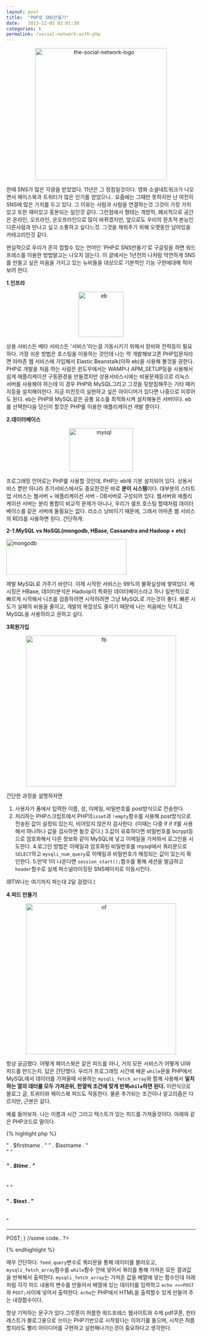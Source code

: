 ```yaml
---
layout: post
title:  "PHP로 SNS만들기"
date:   2013-12-02 02:01:30
categories: k
permalink: /social-network-with-php
---
```


<center><img src="http://farm4.staticflickr.com/3800/11155396466_fde1efe54a.jpg" width="350" alt="the-social-network-logo"></center>

한때 SNS가 많은 각광을 받았었다. 11년은 그 정점일것이다. 영화 소셜네트워크가 나오면서 페이스북과 트위터가 많은 인기를 얻었으니..
요즘에는 그때만 못하지만 난 여전히 SNS에 많은 가치를 두고 있다. 그 이유는 사람과 사람을 연결하는것 그것이 가장 가치있고 또한 재미있고 흥분되는 일인것 같다.
그런점에서 형태는 개방적, 폐쇠적으로 공간은 온라인, 오프라인, 온오프라인으로 많이 바뀌겠지만, 앞으로도 우리의 원초적 본능인 다른사람과 만나고 싶고
소통하고 싶다느것. 그것을 채워주기 위해 오랫동안 남아있을 카테고리인것 같다.

현실적으로 우리가 흔히 접할수 있는 언어인 'PHP로 SNS만들기'로 구글링을 하면 워드프레스를 이용한 방법말고는 나오지 않는다.
이 글에서는 1년전의 나처럼 막연하게 SNS를 만들고 싶은 마음을 가지고 있는 뉴비들을 대상으로 기본적인 기능 구현에대해 적어보려 한다.

**1.인프라**

<center><img src="http://farm4.staticflickr.com/3719/11155998445_9fbd296dd9_n.jpg" width="120" alt="eb"></center>

상용 서비스든 베타 서비스든 '서비스'라는걸 가동시키기 위해서 장비와 전력등이 필요하다. 가장 쉬운 방법은 호스팅을 이용하는 것인데
나는 막 개발해보고픈 PHP입문자라면 아마존 웹 서비스에 가입해서 Elastic Beanstalk(이하 eb)을 사용해 볼것을 권한다.
PHP로 개발을 처음 하는 사람은 윈도우에서는 WAMP나 APM_SETUP등을 사용해서 쉽게 애플리케이션 구동환경을 만들겠지만
상용서비스시에는 비용문제등으로 리눅스 서버를 사용해야 하는데 이 경우 PHP와 MySQL그리고 그것을 뒷받침해주는 기타 패키지등을
설치해야한다. 지금 미친듯이 실현하고 싶은 아이디어가 있다면 나중으로 미루어도 된다. eb는 PHP와 MySQL같은 공통 요소를 최적화시켜 설치해놓은 서버이다.
eb를 선택한다음 당신이 할것은 PHP를 이용한 애플리케이션 개발 뿐이다.

**2.데이터베이스**

<center><img src="http://farm6.staticflickr.com/5535/11156096956_b352427c02_o.png" width="170" height="115" alt="mysql"></center>

프로그래밍 언어로는 PHP를 사용할 것인데, PHP는 eb에 기본 설치되어 있다. 상용서비스 뿐만 아니라 초기서비스에서도 중요한것은
바로 **분이 시스템**이다. 대부분의 스타트업 서비스는 웹서버 + 애플리케이션 서버 - DB서버로 구성되어 있다. 웹서버와 애플리케이션 서버는 분리 통합이
비교적 문제가 아니나, 우리가 셀프 호스팅 할때처럼 데이터베이스를 같은 서버에 둘필요는 없다. 리소스 낭비이기 때문에, 그래서 아마존 웹 서비스의 RDS를 사용하면 된다. 간단하게.

**2-1.MySQL vs NoSQL(mongodb, HBase, Cassandra and Hadoop + etc)**

<img src="http://farm6.staticflickr.com/5548/11156503776_61e1470667_n.jpg" width="320" height="94" alt="mongodb">

제발 MySQL로 가주기 바란다. 이제 시작한 서비스는 99%의 불확실성에 쌓여있다. 메시징은 HBase, 데이터분석은 Hadoop이 특화된 데이터베이스라고 하나
일반적으로 빠르게 시작해서 니즈를 검증하려면 시작하려면 그냥 MySQL로 가는것이 좋다. 빠른 시도가 실패의 비용을 줄이고, 개발의 복잡성도 줄이기 때문에 나는 처음에는 닥치고 MySQL을 사용하라고 권하고 싶다.

**3회원가입**

<center><img src="http://farm8.staticflickr.com/7291/11156407464_c30c0460fc_c.jpg" width="400" alt="fb"></center>

간단한 과정을 설명하자면 
1. 사용자가 폼에서 입력한 이름, 성, 이메일, 비밀번호를 post방식으로 전송한다.
2. 처리하는 PHP스크립트에서 PHP의`isset`과 `!empty`함수를 사용해 post방식으로 전송된 값이 설정되 있는지, 비어있지 않은지 
검사한다. (이때는 다중 if if if를 사용해서 하나하나 값을 검사하면 될것 같다.)
3.값이 유효하다면 비밀번호를 bcrypt등으로 암호화해서 다른 정보화 같이 MySQL에 넣고 이메일을 가져와서 로그인을 시도한다.
4.로그인 방법은 이메일과 암호화된 비밀번호를 mysql에서 쿼리문으로 `SELECT`하고 `mysqli_num_query`로 이메일과 비밀번호가
매칭되는 값이 있는지 확인한다.
5.만약 1이 나온다면 `session_start();`함수를 통해 세션을 발급하고 `header`함수로 실제 퍼스널라이징된 SNS페이지로 이동시킨다.

(BTW나는 여기까지 파는대 2달 걸렸다.)

**4.피드 만들기**

<center><img src="http://farm4.staticflickr.com/3667/11156310723_3700bb25c9.jpg" width="400" alt="nf"></center>

항상 궁금했다. 어떻게 페이스북은 같은 피드를 아니, 거의 모든 서비스가 어떻게 UI와 피드를 만드는지. 답은 간단했다. 
우리가 프로그래밍 시간에 배운 `while`문을 PHP에서 MySQL에서 데이터를 가져올때 사용하는 `mysqli_fetch_array`와 함께 사용해서 **일치하는 열의 데터를 모두 가져온뒤, 한열씩 조건에 맞게 반복``while``하면 된다.** 이런식으로 블로그 글,
트위터와 페이스북 피드도 작동한다. 물론 추가되는 조건이나 알고리즘은 다르지만, 근본은 같다.

예를 들어보자. 나는 이름과 시간 그리고 텍스트가 있는 피드를 가져올것이다. 아래와 같은 PHP코드로 말이다.

{% highlight php %}
<?php
//some code..

$feed_query = mysqli_query($conn, "SELECT * FROM blog ORDER BY time DESC");
  while($feed_array = mysqli_fetch_array($feed_query)) {
    $firstname = $feed_array['firstname'];
    $lastname = $feed_array['lastname'];
    $time = $feed_array['time'];
    $text = $feed_array['text'];
    echo <<<POST
    "<h3>" . $firstname . "&nbsp;" . $lastname . "</h3><br />"
    "<h5>" . $time . "</h5><br />"
    "<h4>" . $text . "</h4><br />"
    <hr>
POST;
  }

//some code..  
?>
{% endhighlight %}

매우 간단하다. ``feed_query``변수로 쿼리문을 통해 데이터를 불러오고, ``mysqli_fetch_array``함수를 ``while``함수 안에 
넣어서 쿼리를 통해 가져온 모든 결과값을 반복해서 출력한다. ``mysqli_fetch_array``는 가져온 값을 배열에 넣는 함수인데 
아래처럼 각각 피드 내용의 변수를 만들어서 배열에 있는 데이터를 입력하고 ``echo <<<POST``와 ``POST;``사이에 넣어서 
출력한다. ``echo``는 PHP에서 HTML을 출력할수 있게 만들어 주는 내장함수이다.


항상 기억하는 문구가 있다.그루폰이 허름한 워드프레스 웹사이트와 수제 pdf쿠폰, 핀터레스트가 블로그용으로 쓰이는 PHP기반으로 시작됬다는 이야기를 들으며, 시작은 허름할지라도 빨리 아이디어를 구현하고 실현해나가는것이 중요하다고 생각한다.

[gravatar]: https://gravatar.com
[asaph]: http://asaph.org/gravatar/
